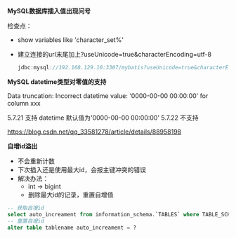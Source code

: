 **MySQL数据库插入值出现问号**

检查点：

- show variables like 'character_set%'

- 建立连接的url末尾加上?useUnicode=true&characterEncoding=utf-8

  ```java
  jdbc:mysql://192.168.129.10:3307/mybatis?useUnicode=true&characterEncoding=utf-8
  ```



**MySQL  datetime类型对零值的支持**

Data truncation: Incorrect datetime value: '0000-00-00 00:00:00' for column xxx

5.7.21  支持 datetime 默认值为'0000-00-00 00:00:00' 
5.7.22 不支持

https://blog.csdn.net/qq_33581278/article/details/88958198



**自增id溢出**

- 不会重新计数
- 下次插入还是使用最大id，会报主键冲突的错误
- 解决办法：
  - int -> bigint
  - 删除最大id的记录，重置自增值

```sql
-- 获取自增id
select auto_increament from information_schema.`TABLES` where TABLE_SCHEMA=库名 and TABLE_NAME=表名
-- 重置自增id
alter table tablename auto_increament = ?
```

